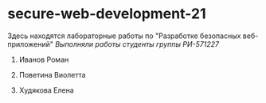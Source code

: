 # secure-web-development-21
Здесь находятся лабораторные работы по "Разработке безопасных веб-приложений"
*Выполняли работы студенты группы РИ-571227*

1) Иванов Роман

2) Поветина Виолетта

3) Худякова Елена
